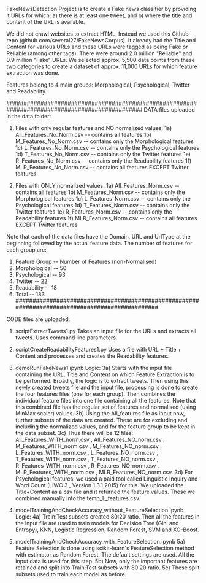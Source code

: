 FakeNewsDetection
Project is to create a Fake news classifier by providing it URLs for which: a) there is at least one tweet, and b) where the title and content of the URL is available.

We did not crawl websites to extract HTML. Instead we used this Github repo (github.com/several27/FakeNewsCorpus). It already had the Title and Content for various URLs and these URLs were tagged as being Fake or Reliable (among other tags). There were around 2.0 million "Reliable" and 0.9 million "Fake" URLs. We selected approx. 5,500 data points from these two categories to create a dataset of approx. 11,000 URLs for which feature extraction was done.

Features belong to 4 main groups: Morphological, Psychological, Twitter and Readability.

################################################################################################ DATA files uploaded in the data folder:

1. Files with only regular features and NO normalized values. 1a) All_Features_No_Norm.csv -- contains all features 1b) M_Features_No_Norm.csv -- contains only the Morphological features 1c) L_Features_No_Norm.csv -- contains only the Psychological features 1d) T_Features_No_Norm.csv -- contains only the Twitter features 1e) R_Features_No_Norm.csv -- contains only the Readability features 1f) MLR_Features_No_Norm.csv -- contains all features EXCEPT Twitter features

2. Files with ONLY normalized values. 1a) All_Features_Norm.csv -- contains all features 1b) M_Features_Norm.csv -- contains only the Morphological features 1c) L_Features_Norm.csv -- contains only the Psychological features 1d) T_Features_Norm.csv -- contains only the Twitter features 1e) R_Features_Norm.csv -- contains only the Readability features 1f) MLR_Features_Norm.csv -- contains all features EXCEPT Twitter features

Note that each of the data files have the Domain, URL and UrlType at the beginning followed by the actual feature data. The number of features for each group are:

1. Feature Group -- Number of Features (non-Normalised)
2. Morphological -- 50
3. Psychological -- 93
4. Twitter -- 22
5. Readability -- 18
6. Total -- 183
################################################################################################

CODE files are uploaded:

1. scriptExtractTweets1.py Takes an input file for the URLs and extracts all tweets. Uses command line parameters.

2. scriptCreateReadabilityFeatures1.py Uses a file with URL + Title + Content and processes and creates the Readability features.

3. demoRunFakeNews1.ipynb Logic: 3a) Starts with the input file containing the URL, Title and Content on which Feature Extraction is to be performed. Broadly, the logic is to extract tweets. Then using this newly created tweets file and the input file, processing is done to create the four features files (one for each group). Then combines the individual feature files into one file containing all the features. Note that this combined file has the regular set of features and normalised (using MinMax scaler) values. 3b) Using the All_features file as input now, further subsets of the data are created. These are for excluding and including the normalized values, and for the feature group to be kept in the data subset. 3c) Thus there will be 12 files: All_Features_WITH_norm.csv , All_Features_NO_norm.csv , M_Features_WITH_norm.csv , M_Features_NO_norm.csv , L_Features_WITH_norm.csv , L_Features_NO_norm.csv , T_Features_WITH_norm.csv , T_Features_NO_norm.csv , R_Features_WITH_norm.csv , R_Features_NO_norm.csv , MLR_Features_WITH_norm.csv , MLR_Features_NO_norm.csv. 3d) For Psychological features: we used a paid tool called Linguistic Inquiry and Word Count (LIWC 3 , Version 1.3.1 2015) for this. We uploaded the Title+Content as a csv file and it returned the feature values. These we combined manually into the temp_L_features.csv.

4. modelTrainingAndCheckAccuracy_without_FeatureSelection.ipynb Logic: 4a) Train:Test subsets created 80:20 ratio. Then all the features in the input file are used to train models for Decision Tree (Gini and Entropy), KNN, Logistic Regression, Random Forest, SVM and XG-Boost.

5. modelTrainingAndCheckAccuracy_with_FeatureSelection.ipynb 5a) Feature Selection is done using scikit-learn's FeatureSelection method with estimator as Random Forest. The default settings are used. All the input data is used for this step. 5b) Now, only the important features are retained and split into Train:Test subsets with 80:20 ratio. 5c) These split subsets used to train each model as before.
